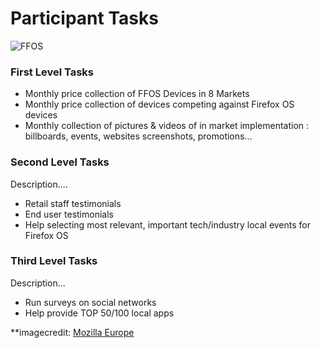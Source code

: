 # Participant Tasks


![FFOS](http://tiptoes.ca/wp-content/uploads/2015/02/9244994571_ee0051ab94_z.jpg "FFOS")

### First Level Tasks
 
* Monthly price collection of FFOS Devices in 8 Markets
* Monthly price collection of devices competing against Firefox OS devices
* Monthly collection of pictures & videos of in market implementation : billboards, events, websites screenshots, promotions…

### Second Level Tasks
Description....

* Retail staff testimonials
* End user testimonials
* Help selecting most relevant, important tech/industry local events for Firefox OS

### Third Level Tasks
Description...

* Run surveys on social networks
* Help provide TOP 50/100 local apps

**imagecredit: [Mozilla Europe](https://www.flickr.com/photos/mozillaeu/)